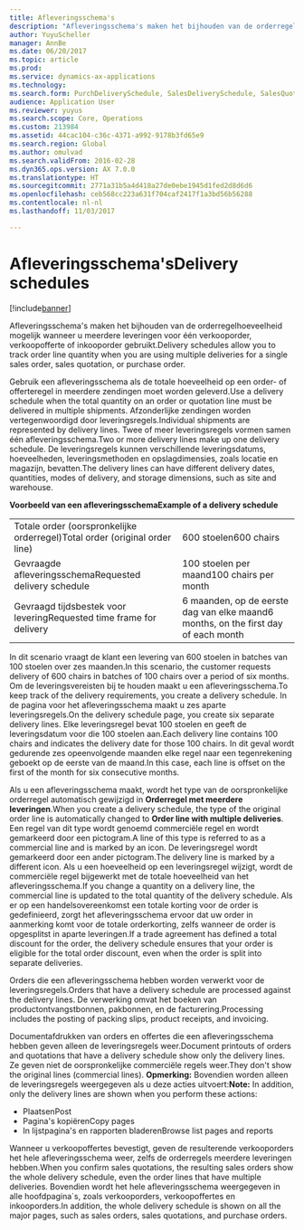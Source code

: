 ```yaml
---
title: Afleveringsschema's
description: "Afleveringsschema's maken het bijhouden van de orderregelhoeveelheid mogelijk wanneer u meerdere leveringen voor één verkooporder, verkoopofferte of inkooporder gebruikt."
author: YuyuScheller
manager: AnnBe
ms.date: 06/20/2017
ms.topic: article
ms.prod: 
ms.service: dynamics-ax-applications
ms.technology: 
ms.search.form: PurchDeliverySchedule, SalesDeliverySchedule, SalesQuotationDeliverySchedule
audience: Application User
ms.reviewer: yuyus
ms.search.scope: Core, Operations
ms.custom: 213984
ms.assetid: 44cac104-c36c-4371-a992-9178b3fd65e9
ms.search.region: Global
ms.author: omulvad
ms.search.validFrom: 2016-02-28
ms.dyn365.ops.version: AX 7.0.0
ms.translationtype: HT
ms.sourcegitcommit: 2771a31b5a4d418a27de0ebe1945d1fed2d8d6d6
ms.openlocfilehash: ceb568cc223a631f704caf2417f1a3bd56b56288
ms.contentlocale: nl-nl
ms.lasthandoff: 11/03/2017

---
```


# <a name="delivery-schedules"></a><span data-ttu-id="c3c9f-103">Afleveringsschema's</span><span class="sxs-lookup"><span data-stu-id="c3c9f-103">Delivery schedules</span></span>

[!include[banner](../includes/banner.md)]


<span data-ttu-id="c3c9f-104">Afleveringsschema's maken het bijhouden van de orderregelhoeveelheid mogelijk wanneer u meerdere leveringen voor één verkooporder, verkoopofferte of inkooporder gebruikt.</span><span class="sxs-lookup"><span data-stu-id="c3c9f-104">Delivery schedules allow you to track order line quantity when you are using multiple deliveries for a single sales order, sales quotation, or purchase order.</span></span>

<span data-ttu-id="c3c9f-105">Gebruik een afleveringsschema als de totale hoeveelheid op een order- of offerteregel in meerdere zendingen moet worden geleverd.</span><span class="sxs-lookup"><span data-stu-id="c3c9f-105">Use a delivery schedule when the total quantity on an order or quotation line must be delivered in multiple shipments.</span></span> <span data-ttu-id="c3c9f-106">Afzonderlijke zendingen worden vertegenwoordigd door leveringsregels.</span><span class="sxs-lookup"><span data-stu-id="c3c9f-106">Individual shipments are represented by delivery lines.</span></span> <span data-ttu-id="c3c9f-107">Twee of meer leveringsregels vormen samen één afleveringsschema.</span><span class="sxs-lookup"><span data-stu-id="c3c9f-107">Two or more delivery lines make up one delivery schedule.</span></span> <span data-ttu-id="c3c9f-108">De leveringsregels kunnen verschillende leveringsdatums, hoeveelheden, leveringsmethoden en opslagdimensies, zoals locatie en magazijn, bevatten.</span><span class="sxs-lookup"><span data-stu-id="c3c9f-108">The delivery lines can have different delivery dates, quantities, modes of delivery, and storage dimensions, such as site and warehouse.</span></span>  

<span data-ttu-id="c3c9f-109">**Voorbeeld van een afleveringsschema**</span><span class="sxs-lookup"><span data-stu-id="c3c9f-109">**Example of a delivery schedule**</span></span>

|                                   |                                          |
|-----------------------------------|------------------------------------------|
| <span data-ttu-id="c3c9f-110">Totale order (oorspronkelijke orderregel)</span><span class="sxs-lookup"><span data-stu-id="c3c9f-110">Total order (original order line)</span></span> | <span data-ttu-id="c3c9f-111">600 stoelen</span><span class="sxs-lookup"><span data-stu-id="c3c9f-111">600 chairs</span></span>                               |
| <span data-ttu-id="c3c9f-112">Gevraagde afleveringsschema</span><span class="sxs-lookup"><span data-stu-id="c3c9f-112">Requested delivery schedule</span></span>       | <span data-ttu-id="c3c9f-113">100 stoelen per maand</span><span class="sxs-lookup"><span data-stu-id="c3c9f-113">100 chairs per month</span></span>                     |
| <span data-ttu-id="c3c9f-114">Gevraagd tijdsbestek voor levering</span><span class="sxs-lookup"><span data-stu-id="c3c9f-114">Requested time frame for delivery</span></span> | <span data-ttu-id="c3c9f-115">6 maanden, op de eerste dag van elke maand</span><span class="sxs-lookup"><span data-stu-id="c3c9f-115">6 months, on the first day of each month</span></span> |

<span data-ttu-id="c3c9f-116">In dit scenario vraagt de klant een levering van 600 stoelen in batches van 100 stoelen over zes maanden.</span><span class="sxs-lookup"><span data-stu-id="c3c9f-116">In this scenario, the customer requests delivery of 600 chairs in batches of 100 chairs over a period of six months.</span></span> <span data-ttu-id="c3c9f-117">Om de leveringsvereisten bij te houden maakt u een afleveringsschema.</span><span class="sxs-lookup"><span data-stu-id="c3c9f-117">To keep track of the delivery requirements, you create a delivery schedule.</span></span> <span data-ttu-id="c3c9f-118">In de pagina voor het afleveringsschema maakt u zes aparte leveringsregels.</span><span class="sxs-lookup"><span data-stu-id="c3c9f-118">On the delivery schedule page, you create six separate delivery lines.</span></span> <span data-ttu-id="c3c9f-119">Elke leveringsregel bevat 100 stoelen en geeft de leveringsdatum voor die 100 stoelen aan.</span><span class="sxs-lookup"><span data-stu-id="c3c9f-119">Each delivery line contains 100 chairs and indicates the delivery date for those 100 chairs.</span></span> <span data-ttu-id="c3c9f-120">In dit geval wordt gedurende zes opeenvolgende maanden elke regel naar een tegenrekening geboekt op de eerste van de maand.</span><span class="sxs-lookup"><span data-stu-id="c3c9f-120">In this case, each line is offset on the first of the month for six consecutive months.</span></span>  

<span data-ttu-id="c3c9f-121">Als u een afleveringsschema maakt, wordt het type van de oorspronkelijke orderregel automatisch gewijzigd in **Orderregel met meerdere leveringen**.</span><span class="sxs-lookup"><span data-stu-id="c3c9f-121">When you create a delivery schedule, the type of the original order line is automatically changed to **Order line with multiple deliveries**.</span></span> <span data-ttu-id="c3c9f-122">Een regel van dit type wordt genoemd commerciële regel en wordt gemarkeerd door een pictogram.</span><span class="sxs-lookup"><span data-stu-id="c3c9f-122">A line of this type is referred to as a commercial line and is marked by an icon.</span></span> <span data-ttu-id="c3c9f-123">De leveringsregel wordt gemarkeerd door een ander pictogram.</span><span class="sxs-lookup"><span data-stu-id="c3c9f-123">The delivery line is marked by a different icon.</span></span> <span data-ttu-id="c3c9f-124">Als u een hoeveelheid op een leveringsregel wijzigt, wordt de commerciële regel bijgewerkt met de totale hoeveelheid van het afleveringsschema.</span><span class="sxs-lookup"><span data-stu-id="c3c9f-124">If you change a quantity on a delivery line, the commercial line is updated to the total quantity of the delivery schedule.</span></span> <span data-ttu-id="c3c9f-125">Als er op een handelsovereenkomst een totale korting voor de order is gedefinieerd, zorgt het afleveringsschema ervoor dat uw order in aanmerking komt voor de totale orderkorting, zelfs wanneer de order is opgesplitst in aparte leveringen.</span><span class="sxs-lookup"><span data-stu-id="c3c9f-125">If a trade agreement has defined a total discount for the order, the delivery schedule ensures that your order is eligible for the total order discount, even when the order is split into separate deliveries.</span></span>  

<span data-ttu-id="c3c9f-126">Orders die een afleveringsschema hebben worden verwerkt voor de leveringsregels.</span><span class="sxs-lookup"><span data-stu-id="c3c9f-126">Orders that have a delivery schedule are processed against the delivery lines.</span></span> <span data-ttu-id="c3c9f-127">De verwerking omvat het boeken van productontvangstbonnen, pakbonnen, en de facturering.</span><span class="sxs-lookup"><span data-stu-id="c3c9f-127">Processing includes the posting of packing slips, product receipts, and invoicing.</span></span>  

<span data-ttu-id="c3c9f-128">Documentafdrukken van orders en offertes die een afleveringsschema hebben geven alleen de leveringsregels weer.</span><span class="sxs-lookup"><span data-stu-id="c3c9f-128">Document printouts of orders and quotations that have a delivery schedule show only the delivery lines.</span></span> <span data-ttu-id="c3c9f-129">Ze geven niet de oorspronkelijke commerciële regels weer.</span><span class="sxs-lookup"><span data-stu-id="c3c9f-129">They don't show the original lines (commercial lines).</span></span> <span data-ttu-id="c3c9f-130">**Opmerking:** Bovendien worden alleen de leveringsregels weergegeven als u deze acties uitvoert:</span><span class="sxs-lookup"><span data-stu-id="c3c9f-130">**Note:** In addition, only the delivery lines are shown when you perform these actions:</span></span>

-   <span data-ttu-id="c3c9f-131">Plaatsen</span><span class="sxs-lookup"><span data-stu-id="c3c9f-131">Post</span></span>
-   <span data-ttu-id="c3c9f-132">Pagina's kopiëren</span><span class="sxs-lookup"><span data-stu-id="c3c9f-132">Copy pages</span></span>
-   <span data-ttu-id="c3c9f-133">In lijstpagina's en rapporten bladeren</span><span class="sxs-lookup"><span data-stu-id="c3c9f-133">Browse list pages and reports</span></span>

<span data-ttu-id="c3c9f-134">Wanneer u verkoopoffertes bevestigt, geven de resulterende verkooporders het hele afleveringsschema weer, zelfs de orderregels meerdere leveringen hebben.</span><span class="sxs-lookup"><span data-stu-id="c3c9f-134">When you confirm sales quotations, the resulting sales orders show the whole delivery schedule, even the order lines that have multiple deliveries.</span></span> <span data-ttu-id="c3c9f-135">Bovendien wordt het hele afleveringsschema weergegeven in alle hoofdpagina´s, zoals verkooporders, verkoopoffertes en inkooporders.</span><span class="sxs-lookup"><span data-stu-id="c3c9f-135">In addition, the whole delivery schedule is shown on all the major pages, such as sales orders, sales quotations, and purchase orders.</span></span>




